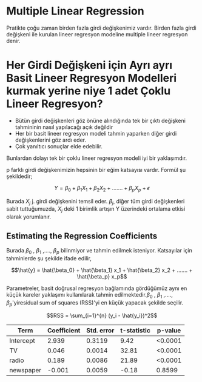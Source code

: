 # Multiple Linear Regression
Pratikte çoğu zaman birden fazla girdi değişkenimiz vardır. Birden fazla girdi değişkeni ile kurulan lineer regresyon modeline multiple lineer regresyon denir.
# Her Girdi Değişkeni için Ayrı ayrı Basit Lineer Regresyon Modelleri kurmak yerine niye 1 adet Çoklu Lineer Regresyon?
* Bütün girdi değişkenleri göz önüne alındığında tek bir çıktı değişkeni tahmininin nasıl yapılacağı açık değildir
* Her bir basit lineer regresyon modeli tahmin yaparken diğer girdi değişkenlerini göz ardı eder.
* Çok yanıltıcı sonuçlar elde edebilir.

Bunlardan dolayı tek bir çoklu lineer regresyon modeli iyi bir yaklaşımdır.

p farklı girdi değişkenimizin hepsinin bir eğim katsayısı vardır. Formül şu şekildedir;

```math
Y = \beta_0 + \beta_1 X_1 + \beta_2 X_2 + ....... + \beta_p X_p + \epsilon
```
Burada $X_j$ j. girdi değişkenini temsil eder. $\beta_j$, diğer tüm girdi değişkenleri sabit tuttuğumuzda, $X_j$ deki 1 birimlik artışın Y üzerindeki ortalama etkisi olarak yorumlanır.
## Estimating the Regression Coefficients
Burada $\beta_0$ , $\beta_1$ ,...., $\beta_p$ bilinmiyor ve tahmin edilmek isteniyor. Katsayılar için tahminlerde şu şekilde ifade edilir,
```math
\hat{y} = \hat{\beta_0} + \hat{\beta_1} x_1 + \hat{\beta_2} x_2 + ....... + \hat{\beta_p} x_p
```
Parametreler, basit doğrusal regresyon bağlamında gördüğümüz aynı en küçük kareler yaklaşımı kullanılarak tahmin edilmektedir.$\beta_0$ , $\beta_1$ ,...., $\beta_p$'yiresidual sum of squares (RSS)'yi en küçük yapacak şekilde seçilir.
```math
RSS = \sum_{i=1}^{n} (y_i - \hat{y_i})^2
```
 Term | Coefficient | Std. error | t-statistic | p-value 
--- | --- | --- | --- |--- 
Intercept | 2.939 | 0.3119 | 9.42 | <0.0001 
TV | 0.046 | 0.0014 | 32.81 | <0.0001 
radio | 0.189 | 0.0086 | 21.89 | <0.0001 
newspaper | -0.001 | 0.0059 | -0.18 | 0.8599 



